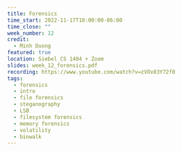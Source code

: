 ```yaml
---
title: Forensics
time_start: 2022-11-17T18:00:00-06:00
time_close: ""
week_number: 12
credit:
  - Minh Duong
featured: true
location: Siebel CS 1404 + Zoom
slides: week_12_forensics.pdf
recording: https://www.youtube.com/watch?v=zVOv83Y72f0
tags:
  - forensics
  - intro
  - file forensics
  - steganography
  - LSB
  - filesystem forensics
  - memory forensics
  - volatility
  - binwalk
---
```

